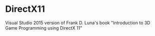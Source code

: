 # DirectX11
Visual Studio 2015 version of Frank D. Luna's book "Introduction to 3D Game Programming using DirectX 11"

